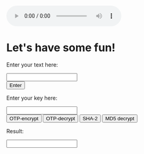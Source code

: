 <html>
<head>
</head>
<body>
  
<audio controls>
  <source src="horse.mp3" type="audio/mpeg">
</audio>

<h1>Let's have some fun!</h1>
<p>Enter your text here:</p>
<form action="/action_page.php">
<input type="text" name="FirstName" value=""><br>
<input type="submit" value="Enter">

<p>Enter your key here:</p>
<form action="/action_page.php">
<input type="text" value=""><br>
<input type="submit" value="OTP-encrypt"> <input type="submit" value="OTP-decrypt"> <input type="submit" value="SHA-2"> <input type="submit" value="MD5 decrypt">

<p>Result:</p>
<form action="/action_page.php">
<input type="text" name="FirstName" value=""><br>


